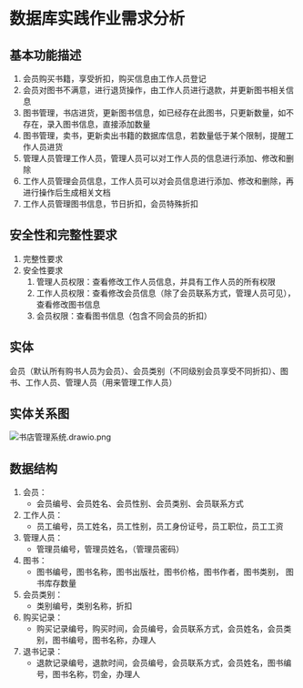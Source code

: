 # 数据库实践作业需求分析

## 基本功能描述

1. 会员购买书籍，享受折扣，购买信息由工作人员登记
2. 会员对图书不满意，进行退货操作，由工作人员进行退款，并更新图书相关信息
3. 图书管理，书店进货，更新图书信息，如已经存在此图书，只更新数量，如不存在，录入图书信息，直接添加数量
4. 图书管理，卖书，更新卖出书籍的数据库信息，若数量低于某个限制，提醒工作人员进货
5. 管理人员管理工作人员，管理人员可以对工作人员的信息进行添加、修改和删除
6. 工作人员管理会员信息，工作人员可以对会员信息进行添加、修改和删除，再进行操作后生成相关文档
7. 工作人员管理图书信息，节日折扣，会员特殊折扣 

##  安全性和完整性要求

1. 完整性要求
2. 安全性要求
   1. 管理人员权限：查看修改工作人员信息，并具有工作人员的所有权限
   2. 工作人员权限：查看修改会员信息（除了会员联系方式，管理人员可见），查看修改图书信息
   3. 会员权限：查看图书信息（包含不同会员的折扣）

## 实体

会员（默认所有购书人员为会员）、会员类别（不同级别会员享受不同折扣）、图书、工作人员、管理人员（用来管理工作人员）

## 实体关系图

![书店管理系统.drawio.png](C:\projects\BookStore_manage\书店管理系统.drawio.png)

## 数据结构

1. 会员：
   * 会员编号、会员姓名、会员性别、会员类别、会员联系方式
2. 工作人员：
   * 员工编号，员工姓名，员工性别，员工身份证号，员工职位，员工工资
3. 管理人员：
   - 管理员编号，管理员姓名，（管理员密码）
4. 图书：
   * 图书编号，图书名称，图书出版社，图书价格，图书作者，图书类别， 图书库存数量
5. 会员类别：
   * 类别编号，类别名称，折扣
6. 购买记录：
   * 购买记录编号，购买时间，会员编号，会员联系方式，会员姓名，会员类别，图书编号，图书名称，办理人
7. 退书记录：
   * 退款记录编号，退款时间，会员编号，会员联系方式，会员姓名，图书编号，图书名称，罚金，办理人

